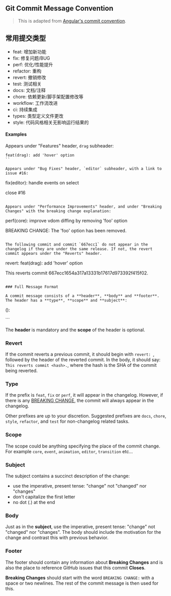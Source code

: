 ## Git Commit Message Convention

> This is adapted from [Angular's commit convention](https://github.com/conventional-changelog/conventional-changelog/tree/master/packages/conventional-changelog-angular).

## 常用提交类型

- feat: 增加新功能
- fix: 修复问题/BUG
- perf: 优化/性能提升
- refactor: 重构
- revert: 撤销修改
- test: 测试相关
- docs: 文档/注释
- chore: 依赖更新/脚手架配置修改等
- workflow: 工作流改进
- ci: 持续集成
- types: 类型定义文件更改
- style: 代码风格相关无影响运行结果的

#### Examples

Appears under "Features" header, `drag` subheader:

```
feat(drag): add 'hover' option
``

Appears under "Bug Fixes" header, `editor` subheader, with a link to issue #16:

```

fix(editor): handle events on select

close #16

```

Appears under "Performance Improvements" header, and under "Breaking Changes" with the breaking change explanation:

```

perf(core): improve vdom diffing by removing 'foo' option

BREAKING CHANGE: The 'foo' option has been removed.

```

The following commit and commit `667ecc1` do not appear in the changelog if they are under the same release. If not, the revert commit appears under the "Reverts" header.

```

revert: feat(drag): add 'hover' option

This reverts commit 667ecc1654a317a13331b17617d973392f415f02.

```

### Full Message Format

A commit message consists of a **header**, **body** and **footer**. The header has a **type**, **scope** and **subject**:

```

<type>(<scope>): <subject>
<BLANK LINE>

<body>
<BLANK LINE>
<footer>
```

The **header** is mandatory and the **scope** of the header is optional.

### Revert

If the commit reverts a previous commit, it should begin with `revert: `, followed by the header of the reverted commit. In the body, it should say: `This reverts commit <hash>.`, where the hash is the SHA of the commit being reverted.

### Type

If the prefix is `feat`, `fix` or `perf`, it will appear in the changelog. However, if there is any [BREAKING CHANGE](#footer), the commit will always appear in the changelog.

Other prefixes are up to your discretion. Suggested prefixes are `docs`, `chore`, `style`, `refactor`, and `test` for non-changelog related tasks.

### Scope

The scope could be anything specifying the place of the commit change. For example `core`, `event`, `animation`, `editor`, `transition` etc...

### Subject

The subject contains a succinct description of the change:

- use the imperative, present tense: "change" not "changed" nor "changes"
- don't capitalize the first letter
- no dot (.) at the end

### Body

Just as in the **subject**, use the imperative, present tense: "change" not "changed" nor "changes".
The body should include the motivation for the change and contrast this with previous behavior.

### Footer

The footer should contain any information about **Breaking Changes** and is also the place to
reference GitHub issues that this commit **Closes**.

**Breaking Changes** should start with the word `BREAKING CHANGE:` with a space or two newlines. The rest of the commit message is then used for this.
